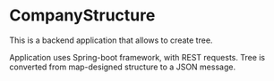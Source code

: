 # CompanyStructure

This is a backend application that allows to create tree.

Application uses Spring-boot framework, with REST requests.
Tree is converted from map-designed structure to a JSON message.


